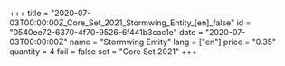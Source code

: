 +++
title = "2020-07-03T00:00:00Z_Core_Set_2021_Stormwing_Entity_[en]_false"
id = "0540ee72-6370-4f70-9526-6f441b3cac1e"
date = "2020-07-03T00:00:00Z"
name = "Stormwing Entity"
lang = ["en"]
price = "0.35"
quantity = 4
foil = false
set = "Core Set 2021"
+++
